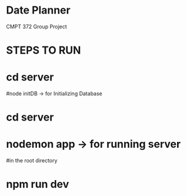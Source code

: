 # Date Planner

CMPT 372 Group Project

# STEPS TO RUN
# cd server
#node initDB -> for Initializing Database

# cd server
# nodemon app -> for running server 


#in the root directory
# npm run dev
